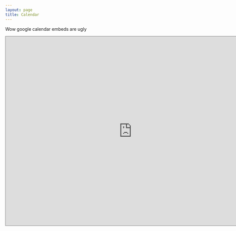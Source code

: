 ```yaml
---
layout: page
title: Calendar
---
```

Wow google calendar embeds are ugly

<iframe src="https://calendar.google.com/calendar/embed?height=600&amp;wkst=1&amp;bgcolor=%23ffffff&amp;ctz=America%2FNew_York&amp;src=Y18wcWtxcmhqN3F2bTdqb2NucDYxYmpsOWNzNEBncm91cC5jYWxlbmRhci5nb29nbGUuY29t&amp;color=%233F51B5&amp;showDate=1&amp;showPrint=1&amp;mode=MONTH&amp;showCalendars=0&amp;showTz=1" style="border:solid 1px #777" width="800" height="600" frameborder="0" scrolling="no"></iframe>